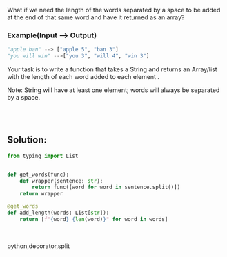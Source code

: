 What if we need the length of the words separated by a space to be added at the end of that same word and have it returned as an array?

### Example(Input --> Output)

```py
"apple ban" --> ["apple 5", "ban 3"]
"you will win" -->["you 3", "will 4", "win 3"]
```

Your task is to write a function that takes a String and returns an Array/list with the length of each word added to each element .

Note: String will have at least one element; words will always be separated by a space.


<br><br>

## Solution:
```py
from typing import List


def get_words(func):
    def wrapper(sentence: str):
        return func([word for word in sentence.split()])
    return wrapper

@get_words
def add_length(words: List[str]):
    return [f"{word} {len(word)}" for word in words]
```


<br>


<tag>python,decorator,split</tag>